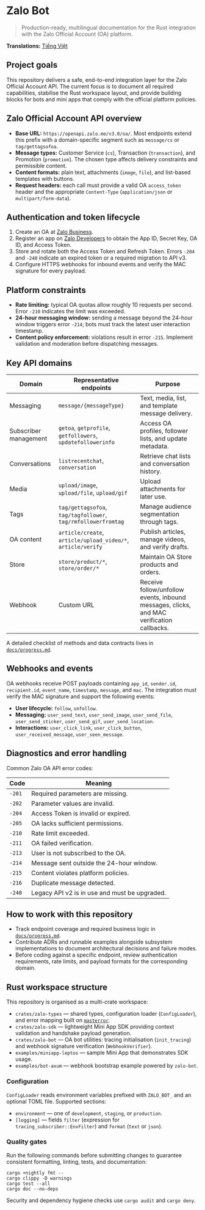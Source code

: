 # Zalo Bot

> Production-ready, multilingual documentation for the Rust integration with the Zalo Official Account (OA) platform.

**Translations:** [Tiếng Việt](docs/README.vi.md)

## Project goals

This repository delivers a safe, end-to-end integration layer for the Zalo Official Account API. The current focus is to document
all required capabilities, stabilise the Rust workspace layout, and provide building blocks for bots and mini apps that comply
with the official platform policies.

## Zalo Official Account API overview

- **Base URL:** `https://openapi.zalo.me/v3.0/oa/`. Most endpoints extend this prefix with a domain-specific segment such as
  `message/cs` or `tag/gettagsofoa`.
- **Message types:** Customer Service (`cs`), Transaction (`transaction`), and Promotion (`promotion`). The chosen type affects
  delivery constraints and permissible content.
- **Content formats:** plain text, attachments (`image`, `file`), and list-based templates with buttons.
- **Request headers:** each call must provide a valid OA `access_token` header and the appropriate `Content-Type` (`application/json`
  or `multipart/form-data`).

## Authentication and token lifecycle

1. Create an OA at [Zalo Business](https://business.zalo.me/).
2. Register an app on [Zalo Developers](https://developers.zalo.me/) to obtain the App ID, Secret Key, OA ID, and Access Token.
3. Store and rotate both the Access Token and Refresh Token. Errors `-204` and `-240` indicate an expired token or a required
   migration to API v3.
4. Configure HTTPS webhooks for inbound events and verify the MAC signature for every payload.

## Platform constraints

- **Rate limiting:** typical OA quotas allow roughly 10 requests per second. Error `-210` indicates the limit was exceeded.
- **24-hour messaging window:** sending a message beyond the 24-hour window triggers error `-214`; bots must track the latest
  user interaction timestamp.
- **Content policy enforcement:** violations result in error `-215`. Implement validation and moderation before dispatching
  messages.

## Key API domains

| Domain | Representative endpoints | Purpose |
| --- | --- | --- |
| Messaging | `message/{messageType}` | Text, media, list, and template message delivery. |
| Subscriber management | `getoa`, `getprofile`, `getfollowers`, `updatefollowerinfo` | Access OA profiles, follower lists, and update metadata. |
| Conversations | `listrecentchat`, `conversation` | Retrieve chat lists and conversation history. |
| Media | `upload/image`, `upload/file`, `upload/gif` | Upload attachments for later use. |
| Tags | `tag/gettagsofoa`, `tag/tagfollower`, `tag/rmfollowerfromtag` | Manage audience segmentation through tags. |
| OA content | `article/create`, `article/upload_video/*`, `article/verify` | Publish articles, manage videos, and verify drafts. |
| Store | `store/product/*`, `store/order/*` | Maintain OA Store products and orders. |
| Webhook | Custom URL | Receive follow/unfollow events, inbound messages, clicks, and MAC verification callbacks. |

A detailed checklist of methods and data contracts lives in [`docs/progress.md`](docs/progress.md).

## Webhooks and events

OA webhooks receive POST payloads containing `app_id`, `sender.id`, `recipient.id`, `event_name`, `timestamp`, `message`, and `mac`.
The integration must verify the MAC signature and support the following events:

- **User lifecycle:** `follow`, `unfollow`.
- **Messaging:** `user_send_text`, `user_send_image`, `user_send_file`, `user_send_sticker`, `user_send_gif`, `user_send_location`.
- **Interactions:** `user_click_link`, `user_click_button`, `user_received_message`, `user_seen_message`.

## Diagnostics and error handling

Common Zalo OA API error codes:

| Code | Meaning |
| --- | --- |
| `-201` | Required parameters are missing. |
| `-202` | Parameter values are invalid. |
| `-204` | Access Token is invalid or expired. |
| `-205` | OA lacks sufficient permissions. |
| `-210` | Rate limit exceeded. |
| `-211` | OA failed verification. |
| `-213` | User is not subscribed to the OA. |
| `-214` | Message sent outside the 24-hour window. |
| `-215` | Content violates platform policies. |
| `-216` | Duplicate message detected. |
| `-240` | Legacy API v2 is in use and must be upgraded. |

## How to work with this repository

- Track endpoint coverage and required business logic in [`docs/progress.md`](docs/progress.md).
- Contribute ADRs and runnable examples alongside subsystem implementations to document architectural decisions and failure modes.
- Before coding against a specific endpoint, review authentication requirements, rate limits, and payload formats for the
  corresponding domain.

## Rust workspace structure

This repository is organised as a multi-crate workspace:

- `crates/zalo-types` — shared types, configuration loader (`ConfigLoader`), and error mapping built on [`masterror`](https://crates.io/crates/masterror).
- `crates/zalo-sdk` — lightweight Mini App SDK providing context validation and handshake payload generation.
- `crates/zalo-bot` — OA bot utilities: tracing initialisation (`init_tracing`) and webhook signature verification (`WebhookVerifier`).
- `examples/miniapp-leptos` — sample Mini App that demonstrates SDK usage.
- `examples/bot-axum` — webhook bootstrap example powered by `zalo-bot`.

### Configuration

`ConfigLoader` reads environment variables prefixed with `ZALO_BOT_` and an optional TOML file. Supported sections:

- `environment` — one of `development`, `staging`, or `production`.
- `[logging]` — fields `filter` (expression for `tracing_subscriber::EnvFilter`) and `format` (`text` or `json`).

### Quality gates

Run the following commands before submitting changes to guarantee consistent formatting, linting, tests, and documentation:

```
cargo +nightly fmt --
cargo clippy -D warnings
cargo test --all
cargo doc --no-deps
```

Security and dependency hygiene checks use `cargo audit` and `cargo deny`.

